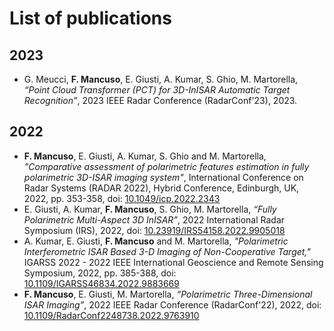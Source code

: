 # List of publications

## 2023

- G. Meucci, **F. Mancuso**, E. Giusti, A. Kumar, S. Ghio, M. Martorella, _“Point Cloud Transformer (PCT) for 3D-InISAR Automatic Target Recognition”_, 2023 IEEE Radar Conference (RadarConf'23), 2023.

## 2022

- **F. Mancuso**, E. Giusti, A. Kumar, S. Ghio and M. Martorella, _"Comparative assessment of polarimetric features estimation in fully polarimetric 3D-ISAR imaging system"_, International Conference on Radar Systems (RADAR 2022), Hybrid Conference, Edinburgh, UK, 2022, pp. 353-358, doi: [10.1049/icp.2022.2343](https://digital-library.theiet.org/content/conferences/10.1049/icp.2022.2343)
- E. Giusti, A. Kumar, **F. Mancuso**, S. Ghio, M. Martorella, _“Fully Polarimetric Multi-Aspect 3D InISAR”_, 2022 International Radar Symposium (IRS), 2022, doi: [10.23919/IRS54158.2022.9905018](https://doi.org/10.23919/IRS54158.2022.9905018)
- A. Kumar, E. Giusti, **F. Mancuso** and M. Martorella, _"Polarimetric Interferometric ISAR Based 3-D Imaging of Non-Cooperative Target,"_ IGARSS 2022 - 2022 IEEE International Geoscience and Remote Sensing Symposium, 2022, pp. 385-388, doi: [10.1109/IGARSS46834.2022.9883669](https://doi.org/10.1109/IGARSS46834.2022.9883669)
- **F. Mancuso**, E. Giusti, M. Martorella, _“Polarimetric Three-Dimensional ISAR Imaging”_, 2022 IEEE Radar Conference (RadarConf'22), 2022, doi: [10.1109/RadarConf2248738.2022.9763910](https://doi.org/10.1109/RadarConf2248738.2022.9763910)